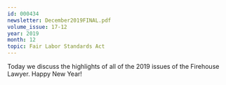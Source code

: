 ```yaml
---
id: 000434
newsletter: December2019FINAL.pdf
volume_issue: 17-12
year: 2019
month: 12
topic: Fair Labor Standards Act
---
```


Today we discuss the highlights of all of   the 2019 issues of the Firehouse Lawyer. Happy New Year!